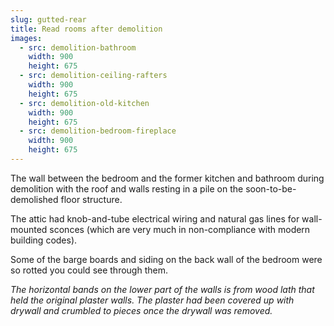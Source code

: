 ```yaml
---
slug: gutted-rear
title: Read rooms after demolition
images:
  - src: demolition-bathroom
    width: 900
    height: 675
  - src: demolition-ceiling-rafters
    width: 900
    height: 675
  - src: demolition-old-kitchen
    width: 900
    height: 675
  - src: demolition-bedroom-fireplace
    width: 900
    height: 675
---
```

The wall between the bedroom and the former kitchen and bathroom during demolition with the roof and walls resting in a pile on the soon-to-be-demolished floor structure.

The attic had knob-and-tube electrical wiring and natural gas lines for wall-mounted sconces (which are very much in non-compliance with modern building codes).

Some of the barge boards and siding on the back wall of the bedroom were so rotted you could see through them.

_The horizontal bands on the lower part of the walls is from wood lath that held the original plaster walls. The plaster had been covered up with drywall and crumbled to pieces once the drywall was removed._


